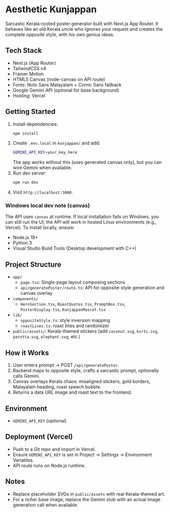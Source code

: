 # Aesthetic Kunjappan

Sarcastic Kerala-rooted poster generator built with Next.js App Router. It behaves like an old Kerala uncle who ignores your request and creates the complete opposite style, with his own genius ideas.

## Tech Stack
- Next.js (App Router)
- TailwindCSS v4
- Framer Motion
- HTML5 Canvas (node-canvas on API route)
- Fonts: Noto Sans Malayalam + Comic Sans fallback
- Google Gemini API (optional for base background)
- Hosting: Vercel

## Getting Started
1. Install dependencies:
   ```bash
   npm install
   ```
2. Create `.env.local` in `kunjappan/` and add:
   ```bash
   GEMINI_API_KEY=your_key_here
   ```
   The app works without this (uses generated canvas only), but you can wire Gemini when available.
3. Run dev server:
   ```bash
   npm run dev
   ```
4. Visit `http://localhost:3000`.

### Windows local dev note (canvas)
The API uses `canvas` at runtime. If local installation fails on Windows, you can still run the UI; the API will work in hosted Linux environments (e.g., Vercel). To install locally, ensure:
- Node.js 18+
- Python 3
- Visual Studio Build Tools (Desktop development with C++)

## Project Structure
- `app/`
  - `page.tsx`: Single-page layout composing sections
  - `api/generatePoster/route.ts`: API for opposite-style generation and canvas overlay
- `components/`
  - `HeroSection.tsx`, `RoastQuotes.tsx`, `PromptBox.tsx`, `PosterDisplay.tsx`, `KunjappanMascot.tsx`
- `lib/`
  - `oppositeStyle.ts`: style inversion mapping
  - `roastLines.ts`: roast lines and randomizer
- `public/assets/`: Kerala-themed stickers (add `coconut.svg`, `ksrtc.svg`, `parotta.svg`, `elephant.svg`, etc.)

## How it Works
1. User enters prompt → POST `/api/generatePoster`.
2. Backend maps to opposite style, crafts a sarcastic prompt, optionally calls Gemini.
3. Canvas overlays Kerala chaos: misaligned stickers, gold borders, Malayalam heading, roast speech bubble.
4. Returns a data URL image and roast text to the frontend.

## Environment
- `GEMINI_API_KEY` (optional)

## Deployment (Vercel)
- Push to a Git repo and import in Vercel.
- Ensure `GEMINI_API_KEY` is set in Project → Settings → Environment Variables.
- API route runs on Node.js runtime.

## Notes
- Replace placeholder SVGs in `public/assets` with real Kerala-themed art.
- For a richer base image, replace the Gemini stub with an actual image generation call when available.
